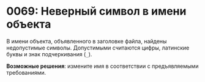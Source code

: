 # 0069: Неверный символ в имени объекта

В имени объекта, объявленного в заголовке файла, найдены недопустимые символы. Допустимыми считаются цифры, латинские буквы и знак подчеркивания \(`_`\).

**Возможные решения**: измените имя в соответствии с предъявляемыми требованиями.

